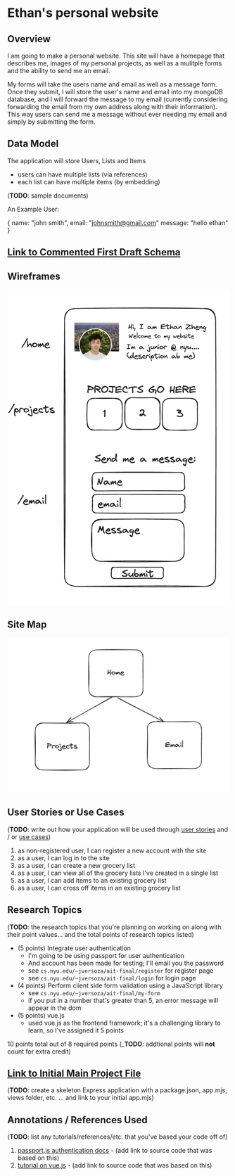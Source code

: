# Ethan's personal website 

## Overview

I am going to make a personal website. This site will have a homepage that describes me, images of my personal projects, as well as a mulitple forms and the ability to send me an email. 

My forms will take the users name and email as well as a message form. Once they submit, I will store the user's name and email into my mongoDB database, and I will forward the message to my email (currently considering forwarding the email from my own address along with their information). This way users can send me a message without ever needing my email and simply by submitting the form. 


## Data Model


The application will store Users, Lists and Items

* users can have multiple lists (via references)
* each list can have multiple items (by embedding)

(__TODO__: sample documents)

An Example User:


{
  name: "john smith",
  email: "johnsmith@gmail.com" 
  message: "hello ethan"
}


## [Link to Commented First Draft Schema](db.mjs) 


## Wireframes

![Wireframe](images/wireframe.png)

## Site Map

![Site Map](images/site.png)

## User Stories or Use Cases

(__TODO__: write out how your application will be used through [user stories](http://en.wikipedia.org/wiki/User_story#Format) and / or [use cases](https://en.wikipedia.org/wiki/Use_case))

1. as non-registered user, I can register a new account with the site
2. as a user, I can log in to the site
3. as a user, I can create a new grocery list
4. as a user, I can view all of the grocery lists I've created in a single list
5. as a user, I can add items to an existing grocery list
6. as a user, I can cross off items in an existing grocery list

## Research Topics

(__TODO__: the research topics that you're planning on working on along with their point values... and the total points of research topics listed)

* (5 points) Integrate user authentication
    * I'm going to be using passport for user authentication
    * And account has been made for testing; I'll email you the password
    * see <code>cs.nyu.edu/~jversoza/ait-final/register</code> for register page
    * see <code>cs.nyu.edu/~jversoza/ait-final/login</code> for login page
* (4 points) Perform client side form validation using a JavaScript library
    * see <code>cs.nyu.edu/~jversoza/ait-final/my-form</code>
    * if you put in a number that's greater than 5, an error message will appear in the dom
* (5 points) vue.js
    * used vue.js as the frontend framework; it's a challenging library to learn, so I've assigned it 5 points

10 points total out of 8 required points (___TODO__: addtional points will __not__ count for extra credit)


## [Link to Initial Main Project File](app.mjs) 

(__TODO__: create a skeleton Express application with a package.json, app.mjs, views folder, etc. ... and link to your initial app.mjs)

## Annotations / References Used

(__TODO__: list any tutorials/references/etc. that you've based your code off of)

1. [passport.js authentication docs](http://passportjs.org/docs) - (add link to source code that was based on this)
2. [tutorial on vue.js](https://vuejs.org/v2/guide/) - (add link to source code that was based on this)

